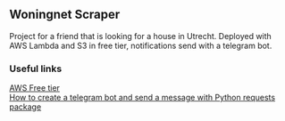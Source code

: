 ## Woningnet Scraper
Project for a friend that is looking for a house in Utrecht. Deployed with AWS Lambda and S3 in free tier, notifications send with a telegram bot.

### Useful links
[AWS Free tier](https://aws.amazon.com/free/)<br>
[How to create a telegram bot and send a message with Python requests package](https://medium.com/@ManHay_Hong/how-to-create-a-telegram-bot-and-send-messages-with-python-4cf314d9fa3e)<br>


